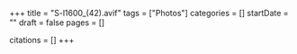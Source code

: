 +++
title = "S-l1600_(42).avif"
tags = ["Photos"]
categories = []
startDate = ""
draft = false
pages = []

citations = []
+++
